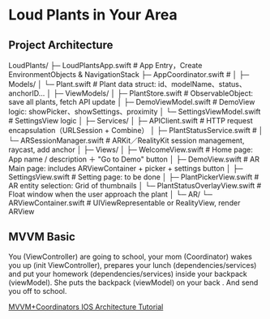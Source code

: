 #  Loud Plants in Your Area

## Project Architecture

LoudPlants/
├─ LoudPlantsApp.swift              # App Entry，Create EnvironmentObjects & NavigationStack
├─ AppCoordinator.swift             # 
│
├─ Models/
│   └─ Plant.swift                  # Plant data struct: id、modelName、status、anchorID…
│
├─ ViewModels/
│   ├─ PlantStore.swift             # ObservableObject: save all plants, fetch API update
│   ├─ DemoViewModel.swift          # DemoView logic: showPicker、showSettings、proximity
│   └─ SettingsViewModel.swift      # SettingsView logic
│
├─ Services/
│   ├─ APIClient.swift              # HTTP request encapsulation（URLSession + Combine）
│   ├─ PlantStatusService.swift     # 
│   └─ ARSessionManager.swift       # ARKit／RealityKit session management, raycast, add anchor
│
├─ Views/
│   ├─ WelcomeView.swift            # Home page: App name / description ＋ "Go to Demo" button
│   ├─ DemoView.swift               # AR Main page: includes ARViewContainer + picker + settings button
│   ├─ SettingsView.swift           # Setting page: to be done
│   ├─ PlantPickerView.swift        # AR entity selection: Grid of thumbnails
│   └─ PlantStatusOverlayView.swift # Float window when the user approach the plant
│
└─ AR/
    └─ ARViewContainer.swift        # UIViewRepresentable or RealityView, render ARView

## MVVM Basic
You (ViewController) are going to school, your mom (Coordinator) wakes you up (init ViewController), prepares your lunch (dependencies/services) and put your homework (dependencies/services) inside your backpack (viewModel). She puts the backpack (viewModel) on your back . And send you off to school.

[MVVM+Coordinators IOS Architecture Tutorial](https://medium.com/nerd-for-tech/mvvm-coordinators-ios-architecture-tutorial-fb27eaa36470)
